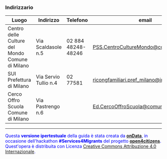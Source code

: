 ### Indirizzario

| Luogo|Indirizzo|Telefono|email|
|-|-|-|-|
|Centro delle Culture del Mondo Comune di Milano|Via Scaldasole n.5|02 884 48248-48246| [PSS.CentroCultureMondo@comune.milano.it](mailto:PSS.CentroCultureMondo@comune.milano.it)|
|SUI Prefettura di Milano|Via Servio Tullio n.4|02 77581|[ricongfamiliari.pref_milano@interno.it](mailto:ricongfamiliari.pref_milano@interno.it)|
|Cerco Offro Scuola Comune di Milano|Via Pastrengo n.6||[Ed.CercoOffroScuola@comune.milano.it](mailto:Ed.CercoOffroScuola@comune.milano.it)

---
<footer style="color:blue !important;">
<div id="about">
Questa <strong>versione ipertestuale</strong> della guida è stata creata da <a href="http://ondata.it/" target="_blank"><strong>onData</strong></a>, in occasione dell'hackathon <strong>#Services4MIgrants</strong> del progetto <a href="http://open4citizens.eu/" target="_blank"><strong>open4citizens</strong></a>.
</div>
<div id="licenza">
Quest'opera è distribuita con Licenza <a rel="license" href="http://creativecommons.org/licenses/by/4.0/">Creative Commons Attribuzione 4.0 Internazionale</a>.
</div>
</footer>